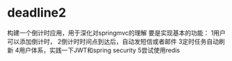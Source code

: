 # deadline2
构建一个倒计时应用，用于深化对springmvc的理解
要是实现基本的功能：
1用户可以添加倒计时，
2倒计时时间点到达后，自动发短信或者邮件
3定时任务自动刷新
4用户体系，实践一下JWT和spring security
5尝试使用redis
